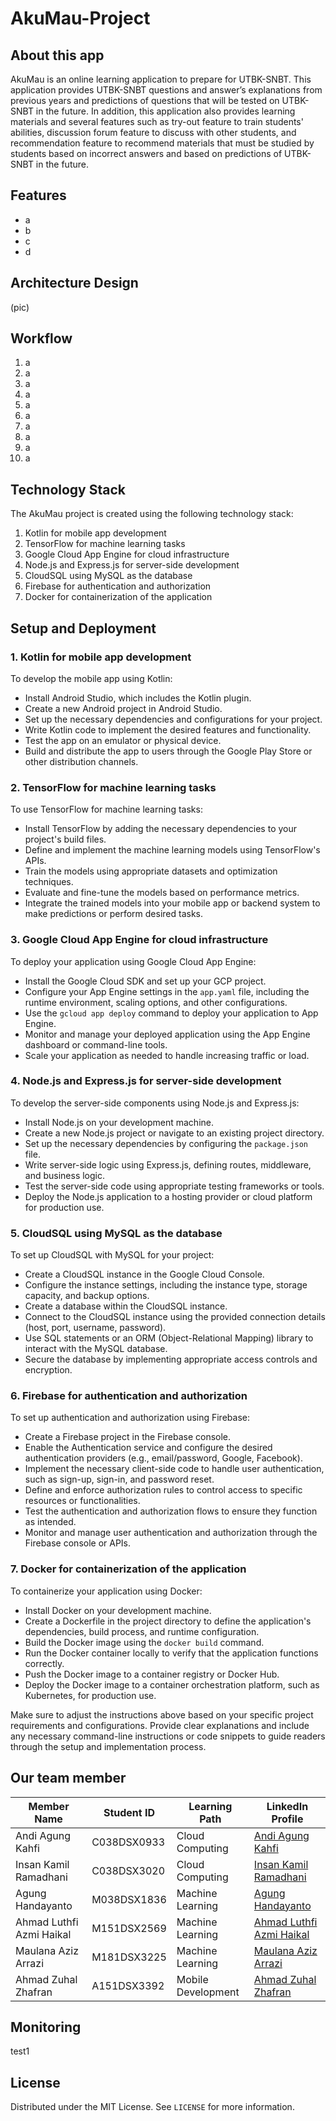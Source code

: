 # AkuMau-Project

## About this app
AkuMau is an online learning application to prepare for UTBK-SNBT. This application provides UTBK-SNBT questions and answer’s explanations from previous years and predictions of questions that will be tested on UTBK-SNBT in the future. In addition, this application also provides learning materials and several features such as try-out feature to train students' abilities, discussion forum feature to discuss with other students, and recommendation feature to recommend materials that must be studied by students based on incorrect answers and based on predictions of UTBK-SNBT in the future.

## Features
* a
* b
* c
* d

## Architecture Design
(pic)

## Workflow
1. a
2. a
3. a
4. a
5. a
6. a
7. a
8. a
9. a
10. a

## Technology Stack

The AkuMau project is created using the following technology stack:

1. Kotlin for mobile app development
2. TensorFlow for machine learning tasks
3. Google Cloud App Engine for cloud infrastructure
4. Node.js and Express.js for server-side development
5. CloudSQL using MySQL as the database
6. Firebase for authentication and authorization
7. Docker for containerization of the application

## Setup and Deployment

### 1. Kotlin for mobile app development

To develop the mobile app using Kotlin:

- Install Android Studio, which includes the Kotlin plugin.
- Create a new Android project in Android Studio.
- Set up the necessary dependencies and configurations for your project.
- Write Kotlin code to implement the desired features and functionality.
- Test the app on an emulator or physical device.
- Build and distribute the app to users through the Google Play Store or other distribution channels.

### 2. TensorFlow for machine learning tasks

To use TensorFlow for machine learning tasks:

- Install TensorFlow by adding the necessary dependencies to your project's build files.
- Define and implement the machine learning models using TensorFlow's APIs.
- Train the models using appropriate datasets and optimization techniques.
- Evaluate and fine-tune the models based on performance metrics.
- Integrate the trained models into your mobile app or backend system to make predictions or perform desired tasks.

### 3. Google Cloud App Engine for cloud infrastructure

To deploy your application using Google Cloud App Engine:

- Install the Google Cloud SDK and set up your GCP project.
- Configure your App Engine settings in the `app.yaml` file, including the runtime environment, scaling options, and other configurations.
- Use the `gcloud app deploy` command to deploy your application to App Engine.
- Monitor and manage your deployed application using the App Engine dashboard or command-line tools.
- Scale your application as needed to handle increasing traffic or load.

### 4. Node.js and Express.js for server-side development

To develop the server-side components using Node.js and Express.js:

- Install Node.js on your development machine.
- Create a new Node.js project or navigate to an existing project directory.
- Set up the necessary dependencies by configuring the `package.json` file.
- Write server-side logic using Express.js, defining routes, middleware, and business logic.
- Test the server-side code using appropriate testing frameworks or tools.
- Deploy the Node.js application to a hosting provider or cloud platform for production use.

### 5. CloudSQL using MySQL as the database

To set up CloudSQL with MySQL for your project:

- Create a CloudSQL instance in the Google Cloud Console.
- Configure the instance settings, including the instance type, storage capacity, and backup options.
- Create a database within the CloudSQL instance.
- Connect to the CloudSQL instance using the provided connection details (host, port, username, password).
- Use SQL statements or an ORM (Object-Relational Mapping) library to interact with the MySQL database.
- Secure the database by implementing appropriate access controls and encryption.

### 6. Firebase for authentication and authorization

To set up authentication and authorization using Firebase:

- Create a Firebase project in the Firebase console.
- Enable the Authentication service and configure the desired authentication providers (e.g., email/password, Google, Facebook).
- Implement the necessary client-side code to handle user authentication, such as sign-up, sign-in, and password reset.
- Define and enforce authorization rules to control access to specific resources or functionalities.
- Test the authentication and authorization flows to ensure they function as intended.
- Monitor and manage user authentication and authorization through the Firebase console or APIs.

### 7. Docker for containerization of the application

To containerize your application using Docker:

- Install Docker on your development machine.
- Create a Dockerfile in the project directory to define the application's dependencies, build process, and runtime configuration.
- Build the Docker image using the `docker build` command.
- Run the Docker container locally to verify that the application functions correctly.
- Push the Docker image to a container registry or Docker Hub.
- Deploy the Docker image to a container orchestration platform, such as Kubernetes, for production use.

Make sure to adjust the instructions above based on your specific project requirements and configurations. Provide clear explanations and include any necessary command-line instructions or code snippets to guide readers through the setup and implementation process.


## Our team member
| Member Name              | Student ID  | Learning Path      | LinkedIn Profile                                                                |
|--------------------------|-------------|--------------------|---------------------------------------------------------------------------------|
| Andi Agung Kahfi         | C038DSX0933 | Cloud Computing    | [Andi Agung Kahfi](https://www.linkedin.com/in/agkahfi)                         |
| Insan Kamil Ramadhani    | C038DSX3020 | Cloud Computing    | [Insan Kamil Ramadhani](https://www.linkedin.com/in/insan-kamil-0425)           |
| Agung Handayanto         | M038DSX1836 | Machine Learning   | [Agung Handayanto](https://id.linkedin.com/in/agung-handayanto-236895220)       |
| Ahmad Luthfi Azmi Haikal | M151DSX2569 | Machine Learning   | [Ahmad Luthfi Azmi Haikal](https://id.linkedin.com/in/alahaikal)                |
| Maulana Aziz Arrazi      | M181DSX3225 | Machine Learning   | [Maulana Aziz Arrazi](https://id.linkedin.com/in/maulana-aziz-arrazi-9890241b8) |
| Ahmad Zuhal Zhafran      | A151DSX3392 | Mobile Development | [Ahmad Zuhal Zhafran](https://id.linkedin.com/in/maulana-aziz-arrazi-9890241b8) |

## Monitoring
test1
## License
Distributed under the MIT License. See `LICENSE` for more information.


